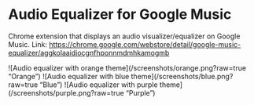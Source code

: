 # Audio Equalizer for Google Music

Chrome extension that displays an audio visualizer/equalizer on Google Music.
Link: https://chrome.google.com/webstore/detail/google-music-equalizer/aggkolaaidiocgnfhponnmdmhkamogmb

![Audio equalizer with orange theme](/screenshots/orange.png?raw=true “Orange”)
![Audio equalizer with blue theme](/screenshots/blue.png?raw=true “Blue”)
![Audio equalizer with purple theme](/screenshots/purple.png?raw=true “Purple”)
